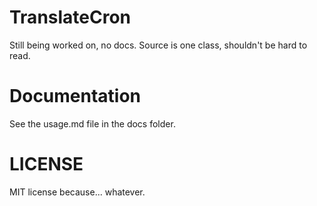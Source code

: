 # TranslateCron

Still being worked on, no docs. Source is one class, shouldn't be hard to read.

# Documentation

See the usage.md file in the docs folder.

# LICENSE

MIT license because... whatever.
